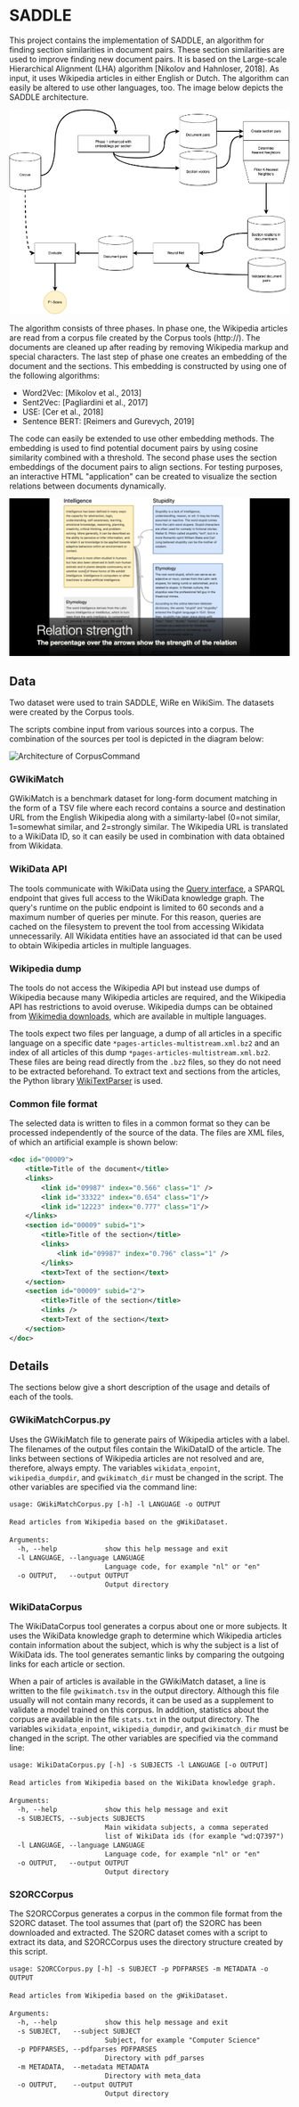 # SADDLE

This project contains the implementation of SADDLE, an algorithm for finding section similarities in
document pairs. These section similarities are used to improve finding new document pairs. 
It is based on the Large-scale Hierarchical Alignment (LHA) algorithm [Nikolov and Hahnloser, 2018]. 
As input, it uses Wikipedia articles in either English or Dutch. The algorithm can easily be altered to 
use other languages, too. The image below depicts the SADDLE architecture.

![Architecture](images/saddle_phase_2.drawio.png)

The algorithm consists of three phases. In phase one, the Wikipedia articles are read from a corpus 
file created by the Corpus tools (http://). The documents are cleaned up after reading by removing 
Wikipedia markup and special characters. The last step of phase one creates an embedding of the document 
and the sections. This embedding is constructed by using one of the following algorithms:
- Word2Vec: [Mikolov et al., 2013]
- Sent2Vec: [Pagliardini et al., 2017]
- USE: [Cer et al., 2018]
- Sentence BERT: [Reimers and Gurevych, 2019]

The code can easily be extended to use other embedding methods. The embedding is used to find potential 
document pairs by using cosine similarity combined with a threshold.
The second phase uses the section embeddings of the document pairs to align sections. 
For testing purposes, an interactive HTML "application" can be created to visualize the 
section relations between documents dynamically.

[![Demo of functionality](images/demo.png)](images/demo.mp4 "Demo of functionality")


## Data
Two dataset were used to train SADDLE, WiRe en WikiSim. The datasets were created by the Corpus tools.

The scripts combine input from various sources into a corpus. The combination of the sources per tool is depicted 
in the diagram below: 

![Architecture of CorpusCommand](images/CorpusArchitecture.drawio.png)

### GWikiMatch
GWikiMatch is a benchmark dataset for long-form document matching in the form of a TSV file where each record contains a 
source and destination URL from the English Wikipedia along with a similarty-label (0=not similar, 1=somewhat similar, and 2=strongly similar. The Wikipedia URL is translated to a WikiData ID, so it can easily be used in combination with data obtained from Wikidata.

### WikiData API

The tools communicate with WikiData using the [Query interface](https://query.wikidata.org), a SPARQL
endpoint that gives full access to the WikiData knowledge graph. The query's runtime on the public endpoint is limited to 60 seconds 
and a maximum number of queries per minute. For this reason, queries are cached on the filesystem to prevent the tool from accessing
Wikidata unnecessarily. All Wikidata entities have an associated id that can be used to obtain Wikipedia articles in multiple languages.

### Wikipedia dump
The tools do not access the Wikipedia API but instead use dumps of Wikipedia because many Wikipedia articles 
are required, and the Wikipedia API has restrictions to avoid overuse. Wikipedia dumps can be obtained from [Wikimedia downloads](https://dumps.wikimedia.org/backup-index.html),
which are available in multiple languages. 

The tools expect two files per language, a dump of all articles in a specific language on a specific date `*pages-articles-multistream.xml.bz2` 
and an index of all articles of this dump `*pages-articles-multistream.xml.bz2`. These files are being read directly from the `.bz2` files, 
so they do not need to be extracted beforehand. To extract text and sections from the articles, the Python library
[WikiTextParser](https://github.com/5j9/wikitextparser) is used.

### Common file format
The selected data is written to files in a common format so they can be processed independently of the source of the data. 
The files are XML files, of which an artificial example is shown below:

```xml
<doc id="00009">
    <title>Title of the document</title>
    <links>
        <link id="09987" index="0.566" class="1" />
        <link id="33322" index="0.654" class="1"/>
        <link id="12223" index="0.777" class="1"/>
    </links>
    <section id="00009" subid="1">
        <title>Title of the section</title>
        <links>
            <link id="09987" index="0.796" class="1" />
        </links>
        <text>Text of the section</text>
    </section>
    <section id="00009" subid="2">
        <title>Title of the section</title>
        <links />
        <text>Text of the section</text>
    </section>
</doc>
```

## Details

The sections below give a short description of the usage and details of each of the tools. 

### GWikiMatchCorpus.py
Uses the GWikiMatch file to generate pairs of Wikipedia articles with a label. The filenames of the output files contain
the WikiDataID of the article. The links between sections of Wikipedia articles are not resolved and are, therefore, always 
empty. The variables `wikidata_enpoint`, `wikipedia_dumpdir`, and `gwikimatch_dir` must be changed in
the script. The other variables are specified via the command line:

```
usage: GWikiMatchCorpus.py [-h] -l LANGUAGE -o OUTPUT

Read articles from Wikipedia based on the gWikiDataset.

Arguments:
  -h, --help            show this help message and exit
  -l LANGUAGE, --language LANGUAGE
                        Language code, for example "nl" or "en"
  -o OUTPUT,   --output OUTPUT
                        Output directory
```

### WikiDataCorpus

The WikiDataCorpus tool generates a corpus about one or more subjects. It uses the WikiData knowledge graph to determine which Wikipedia articles 
contain information about the subject, which is why the subject is a list of WikiData ids. The tool generates semantic links by comparing the outgoing links for each article or section. 

When a pair of articles is available in the
GWikiMatch dataset, a line is written to the file `gwikimatch.tsv` in the output directory. Although this file usually will not contain
many records, it can be used as a supplement to validate a model trained on this corpus. In addition, statistics about the corpus are 
available in the file `stats.txt` in the output directory. The variables `wikidata_enpoint`, `wikipedia_dumpdir`, and `gwikimatch_dir` must be changed in
the script. The other variables are specified via the command line:

```
usage: WikiDataCorpus.py [-h] -s SUBJECTS -l LANGUAGE [-o OUTPUT]

Read articles from Wikipedia based on the WikiData knowledge graph.

Arguments:
  -h, --help            show this help message and exit
  -s SUBJECTS, --subjects SUBJECTS
                        Main wikidata subjects, a comma seperated 
                        list of WikiData ids (for example "wd:Q7397")
  -l LANGUAGE, --language LANGUAGE
                        Language code, for example "nl" or "en"
  -o OUTPUT,   --output OUTPUT
                        Output directory
```

### S2ORCCorpus
The S2ORCCorpus generates a corpus in the common file format from the S2ORC dataset. The tool assumes that (part of) the S2ORC has been downloaded
and extracted. The S2ORC dataset comes with a script to extract its data, and S2ORCCorpus uses the directory structure created by this
script.

```
usage: S2ORCCorpus.py [-h] -s SUBJECT -p PDFPARSES -m METADATA -o OUTPUT

Read articles from Wikipedia based on the gWikiDataset.

Arguments:
  -h, --help            show this help message and exit
  -s SUBJECT,   --subject SUBJECT
                        Subject, for example "Computer Science"
  -p PDFPARSES, --pdfparses PDFPARSES
                        Directory with pdf_parses
  -m METADATA,  --metadata METADATA
                        Directory with meta_data
  -o OUTPUT,    --output OUTPUT
                        Output directory
```
